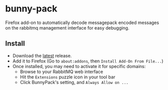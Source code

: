 # bunny-pack

Firefox add-on to automatically decode messagepack encoded messages on the rabbitmq management interface for easy debugging.

## Install

- Download the [latest](https://github.com/nbr23/bunny-pack/releases/download/v1.0.0/bunny-pack-1.0.0.xpi) release.
- Add it to Firefox (Go to `about:addons`, then `Install Add-On From File...`)
- Once installed, you may need to activate it for specific domains:
  - Browse to your RabbitMQ web interface
  - Hit the `Extensions` puzzle icon in your tool bar
  - Click BunnyPack's setting, and `Always Allow on ...`